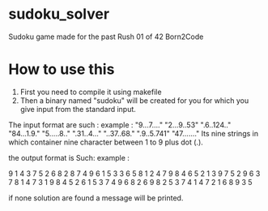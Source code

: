 # sudoku_solver
Sudoku game made for the past Rush 01 of 42 Born2Code

# How to use this
1. First you need to compile it using makefile
2. Then a binary named "sudoku" will be created for you for which you give input from the standard input.

The input format are such :
example : "9...7...." "2...9..53" ".6..124.." "84...1.9." "5.....8.." ".31..4..." "..37..68." ".9..5.741" "47......."
Its nine strings in which container nine character between 1 to 9 plus dot (.).

the output format is Such:
example :

9 1 4 3 7 5 2 6 8
2 8 7 4 9 6 1 5 3
3 6 5 8 1 2 4 7 9
8 4 6 5 2 1 3 9 7
5 2 9 6 3 7 8 1 4
7 3 1 9 8 4 5 2 6
1 5 3 7 4 9 6 8 2
6 9 8 2 5 3 7 4 1
4 7 2 1 6 8 9 3 5

if none solution are found a message will be printed.
